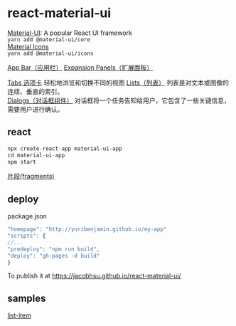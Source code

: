 # react-material-ui

[Material-UI](https://material-ui.com/zh/): A popular React UI framework  
`yarn add @material-ui/core`  
[Material Icons](https://material-ui.com/zh/components/material-icons/)  
`yarn add @material-ui/icons`

[App Bar（应用栏）](https://material-ui.com/zh/components/app-bar/)
[Expansion Panels（扩展面板）](https://material-ui.com/zh/components/expansion-panels/)  

[Tabs 选项卡](https://material-ui.com/zh/components/tabs/) 轻松地浏览和切换不同的视图
[Lists（列表）](https://material-ui.com/zh/components/lists/) 列表是对文本或图像的连续、垂直的索引。  
[Dialogs（对话框组件）](https://material-ui.com/zh/components/dialogs/) 对话框将一个任务告知给用户，它包含了一些关键信息，需要用户进行确认。

## react

```js
npx create-react-app material-ui-app
cd material-ui-app
npm start
```

[片段(fragments)](http://react.html.cn/docs/fragments.html)  

## deploy 

package.json

```js
"homepage": "http://yuribenjamin.github.io/my-app"
"scripts": {
//...
"predeploy": "npm run build",
"deploy": "gh-pages -d build"
}
```

To publish it at https://jacobhsu.github.io/react-material-ui/ 

## samples

[list-item](https://bit.dev/mui-org/material-ui/list-item)
